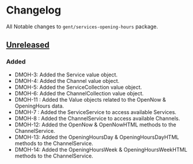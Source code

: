 # Changelog

All Notable changes to `gent/services-opening-hours` package.

## [Unreleased]

### Added

* DMOH-3: Added the Service value object.
* DMOH-4: Added the Channel value object.
* DMOH-5: Added the ServiceCollection value object.
* DMOH-6: Added the ChannelCollection value object.
* DMOH-11 : Added the Value objects related to the OpenNow & OpeningHours data.
* DMOH-7 : Added the ServiceService to access available Services.
* DMOH-8 : Added the ChannelService to access available Channels.
* DMOH-12: Added the OpenNow & OpenNowHTML methods to the ChannelService.
* DMOH-13: Added the OpeningHoursDay & OpeningHoursDayHTML methods to the
  ChannelService.
* DMOH-14: Added the OpeningHoursWeek & OpeningHoursWeekHTML methods to the
  ChannelService.

[Unreleased]: https://github.com/StadGent/php_package_services-opening-hours/compare/master...develop

